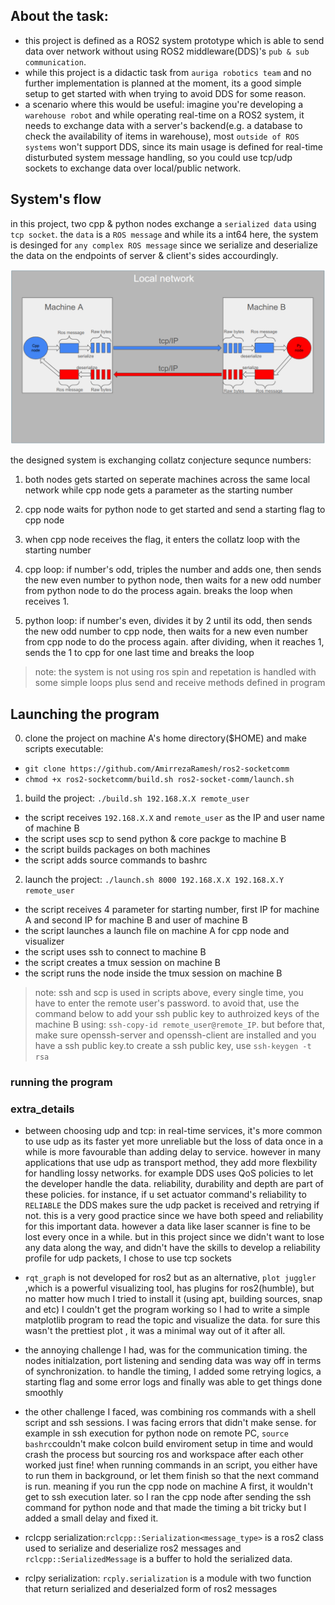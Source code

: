 ## About the task:
- this project is defined as a ROS2 system prototype which is able to send data over network without using ROS2 middleware(DDS)'s `pub & sub communication`. 
- while this project is a didactic task from `auriga robotics team` and no further implementation is planned at the moment, its a good simple setup to get started with when trying to avoid DDS for some reason.
- a scenario where this would be useful: imagine you're developing a `warehouse robot` and while operating real-time on a ROS2 system, it needs to exchange data with a server's backend(e.g. a database to check the availability of items in warehouse), most `outside of ROS systems` won't support DDS, since its main usage is defined for real-time disturbuted system message handling, so you could use tcp/udp sockets to exchange data over local/public network.

## System's flow
in this project, two cpp & python nodes exchange a `serialized data` using `tcp socket`. the `data` is a `ROS message` and while its a int64 here, the system is desinged for `any complex ROS message` since we serialize and deserialize the data on the endpoints of server & client's sides accourdingly.

![system architecture](docs/pic.png)

the designed system is exchanging collatz conjecture sequnce numbers:

1. both nodes gets started on seperate machines across the same local network while cpp node gets a parameter as the starting number

2. cpp node waits for python node to get started and send a starting flag to cpp node

3. when cpp node receives the flag, it enters the collatz loop with the starting number

4. cpp loop: if number's odd, triples the number and adds one, then sends the new even number to python node, then waits for a new odd number from python node to do the process again. breaks the loop when receives 1.

5. python loop: if number's even, divides it by 2 until its odd, then sends the new odd number to cpp node, then waits for a new even number from cpp node to do the process again. after dividing, when it reaches 1, sends the 1 to cpp for one last time and breaks the loop

> note: the system is not using ros spin and repetation is handled with some simple loops plus send and receive methods defined in program

## Launching the program

0. clone the project on machine A's home directory($HOME) and make scripts executable:
- ```git clone https://github.com/AmirrezaRamesh/ros2-socketcomm```
- ```chmod +x ros2-socketcomm/build.sh ros2-socket-comm/launch.sh```

1. build the project: ```./build.sh 192.168.X.X remote_user```
- the script receives `192.168.X.X` and `remote_user` as the IP and user name of machine B
- the script uses scp to send python & core packge to machine B
- the script builds packages on both machines
- the script adds source commands to bashrc 


2. launch the project: ```./launch.sh 8000 192.168.X.X 192.168.X.Y remote_user```
- the script receives 4 parameter for starting number, first IP for machine A and second IP for machine B and user of machine B
- the script launches a launch file on machine A for cpp node and visualizer
- the script uses ssh to connect to machine B
- the script creates a tmux session on machine B 
- the script runs the node inside the tmux session on machine B

> note: ssh and scp is used in scripts above, every single time, you have to enter the remote user's password. to avoid that, use the command below to add your ssh public key to authroized keys of the machine B using: `ssh-copy-id remote_user@remote_IP`. but before that, make sure openssh-server and openssh-client are installed and you have a ssh public key.to create a ssh public key, use `ssh-keygen -t rsa`

### running the program

### extra_details

- between choosing udp and tcp: in real-time services, it's more common to use udp as its faster yet more unreliable but the loss of data once in a while is more favourable than adding delay to service. however in many applications that use udp as transport method, they add more flexbility for handling lossy networks. for example DDS uses QoS policies to let the developer handle the data. reliability, durability and depth are part of these policies. for instance, if u set actuator command's reliability to `RELIABLE` the DDS makes sure the udp packet is received and retrying if not. this is a very good practice since we have both speed and reliability for this important data. however a data like laser scanner is fine to be lost every once in a while. but in this project since we didn't want to lose any data along the way, and didn't have the skills to develop a reliability profile for udp packets, I chose to use tcp sockets

- `rqt_graph` is not developed for ros2 but as an alternative, `plot juggler` ,which is a powerful visualizing tool, has plugins for ros2(humble), but no matter how much I tried to install it (using apt, building sources, snap and etc) I couldn't get the program working so I had to write a simple matplotlib program to read the topic and visualize the data. for sure this wasn't the prettiest plot , it was a minimal way out of it after all.

- the annoying challenge I had, was for the communication timing. the nodes initialzation, port listening and sending data was way off in terms of synchronization. to handle the timing, I added some retrying logics, a starting flag and some error logs and finally was able to get things done smoothly

- the other challenge I faced, was combining ros commands with a shell script and ssh sessions. I was facing errors that didn't make sense. for example in ssh execution for python node on remote PC, `source bashrc`couldn't make colcon build enviroment setup in time and would crash the process but sourcing ros and workspace after each other worked just fine! when running commands in an script, you either have to run them in background, or let them finish so that the next command is run. meaning if you run the cpp node on machine A first, it wouldn't get to ssh execution later. so I ran the cpp node after sending the ssh command for python node and that made the timing a bit tricky but I added a small delay and fixed it.

- rclcpp serialization:`rclcpp::Serialization<message_type>` is a ros2 class used to serialize and deserialize ros2 messages and  `rclcpp::SerializedMessage` is a buffer to hold the serialized data.

- rclpy serialization: `rcply.serialization` is a module with two function that return serialized and deserialzed form of ros2 messages